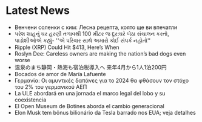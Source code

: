 # Latest News
-  Венчени соленки с ким: Лесна рецепта, която ще ви впечатли
-  પરેશ શાહનું ઘર હરણી તળાવથી 100 મીટર જ દૂર:ઘરે બેઠા સંચાલન કરતો, પાડોશીઓએ કહ્યું- ''એ પરિવાર સાથે અમારો કોઈ સંપર્ક નહોતો''
-  Ripple (XRP) Could Hit $413, Here’s When
-  Roslyn Dee: Careless owners are making the nation’s bad dogs even worse
-  温泉のまち静岡・熱海も宿泊税導入へ 来年4月から1人1泊200円
-  Bocados de amor de María Lafuente
-  Γερμανία: Οι αμυντικές δαπάνες για το 2024 θα φθάσουν τον στόχο του 2% του γερμανικού ΑΕΠ
-  La ULE abordará en una jornada el marco legal del lobo y su coexistencia
-  El Open Museum de Botines aborda el cambio generacional
-  Elon Musk tem bônus bilionário da Tesla barrado nos EUA; veja detalhes
